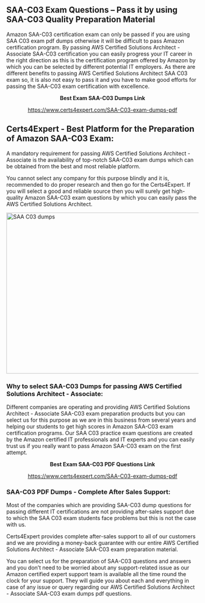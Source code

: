 <h2><strong>SAA-C03 Exam Questions &ndash; Pass it by using SAA-C03 Quality Preparation Material</strong></h2>
<p>Amazon SAA-C03 certification exam can only be passed if you are using SAA C03 exam pdf dumps otherwise it will be difficult to pass Amazon certification program. By passing AWS Certified Solutions Architect - Associate SAA-C03 certification you can easily progress your IT career in the right direction as this is the certification program offered by Amazon by which you can be selected by different potential IT employers. As there are different benefits to passing AWS Certified Solutions Architect SAA C03 exam so, it is also not easy to pass it and you have to make good efforts for passing the SAA-C03 exam certification with excellence.</p>
<p style="text-align: center;"><strong>Best Exam SAA-C03 Dumps Link</strong></p>
<p style="text-align: center;"><a href="https://www.certs4expert.com/SAA-C03-exam-dumps-pdf">https://www.certs4expert.com/SAA-C03-exam-dumps-pdf</a></p>
<h2><strong>Certs4Expert - Best Platform for the Preparation of Amazon SAA-C03 Exam:&nbsp; </strong></h2>
<p>A mandatory requirement for passing AWS Certified Solutions Architect - Associate is the availability of top-notch SAA-C03 exam dumps which can be obtained from the best and most reliable platform.</p>
<p>You cannot select any company for this purpose blindly and it is, recommended to do proper research and then go for the Certs4Expert. If you will select a good and reliable source then you will surely get high-quality Amazon SAA-C03 exam questions by which you can easily pass the AWS Certified Solutions Architect.</p>
<p><img style="display: block; margin-left: auto; margin-right: auto;" src="https://i.imgur.com/cCy1yN2.png" alt="SAA C03 dumps" width="750" height="422" /></p>
<h3><strong>Why to select SAA-C03 Dumps for passing AWS Certified Solutions Architect - Associate:</strong></h3>
<p>Different companies are operating and providing AWS Certified Solutions Architect - Associate SAA-C03 exam preparation products but you can select us for this purpose as we are in this business from several years and helping our students to get high scores in Amazon SAA-C03 exam certification programs. Our SAA C03 practice exam questions are created by the Amazon certified IT professionals and IT experts and you can easily trust us if you really want to pass Amazon SAA-C03 exam on the first attempt.</p>
<p style="text-align: center;"><strong>Best Exam SAA-C03 PDF Questions Link</strong></p>
<p style="text-align: center;"><a href="https://www.certs4expert.com/SAA-C03-exam-dumps-pdf">https://www.certs4expert.com/SAA-C03-exam-dumps-pdf</a></p>
<h3><strong>SAA-C03 PDF Dumps - Complete After Sales Support:</strong></h3>
<p>Most of the companies which are providing SAA-C03 dump questions for passing different IT certifications are not providing after-sales support due to which the SAA C03 exam students face problems but this is not the case with us.</p>
<p>Certs4Expert provides complete after-sales support to all of our customers and we are providing a money-back guarantee with our entire AWS Certified Solutions Architect - Associate SAA-C03 exam preparation material.</p>
<p>You can select us for the preparation of SAA-C03 questions and answers and you don&rsquo;t need to be worried about any support-related issue as our Amazon certified expert support team is available all the time round the clock for your support. They will guide you about each and everything in case of any issue or query regarding our AWS Certified Solutions Architect - Associate SAA-C03 exam dumps pdf questions.</p>
